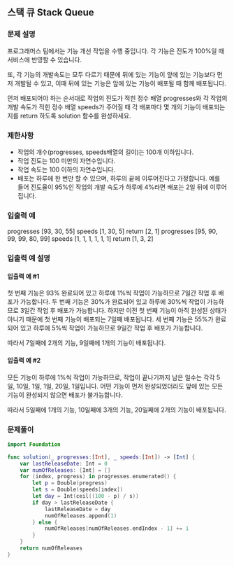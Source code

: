 ## 스택 큐 Stack Queue

### 문제 설명

프로그래머스 팀에서는 기능 개선 작업을 수행 중입니다. 
각 기능은 진도가 100%일 때 서비스에 반영할 수 있습니다.

또, 각 기능의 개발속도는 모두 다르기 때문에 
뒤에 있는 기능이 앞에 있는 기능보다 먼저 개발될 수 있고,
이때 뒤에 있는 기능은 앞에 있는 기능이 배포될 때 함께 배포됩니다.

먼저 배포되어야 하는 순서대로 작업의 진도가 적힌 정수 배열 progresses와 각 작업의 개발 속도가 적힌 정수 배열 speeds가 주어질 때 
각 배포마다 몇 개의 기능이 배포되는지를 return 하도록 solution 함수를 완성하세요.

### 제한사항

- 작업의 개수(progresses, speeds배열의 길이)는 100개 이하입니다.
- 작업 진도는 100 미만의 자연수입니다.
- 작업 속도는 100 이하의 자연수입니다.
- 배포는 하루에 한 번만 할 수 있으며, 하루의 끝에 이루어진다고 가정합니다. 예를 들어 진도율이 95%인 작업의 개발 속도가 하루에 4%라면 배포는 2일 뒤에 이루어집니다.

### 입출력 예

progresses [93, 30, 55]	speeds [1, 30, 5]	return [2, 1]
progresses [95, 90, 99, 99, 80, 99]	speeds [1, 1, 1, 1, 1, 1]	return [1, 3, 2]

### 입출력 예 설명

#### 입출력 예 #1
첫 번째 기능은 93% 완료되어 있고 하루에 1%씩 작업이 가능하므로 7일간 작업 후 배포가 가능합니다.
두 번째 기능은 30%가 완료되어 있고 하루에 30%씩 작업이 가능하므로 3일간 작업 후 배포가 가능합니다. 
하지만 이전 첫 번째 기능이 아직 완성된 상태가 아니기 때문에 첫 번째 기능이 배포되는 7일째 배포됩니다.
세 번째 기능은 55%가 완료되어 있고 하루에 5%씩 작업이 가능하므로 9일간 작업 후 배포가 가능합니다.

따라서 7일째에 2개의 기능, 9일째에 1개의 기능이 배포됩니다.

#### 입출력 예 #2
모든 기능이 하루에 1%씩 작업이 가능하므로, 
작업이 끝나기까지 남은 일수는 각각 5일, 10일, 1일, 1일, 20일, 1일입니다. 
어떤 기능이 먼저 완성되었더라도 앞에 있는 모든 기능이 완성되지 않으면 배포가 불가능합니다.

따라서 5일째에 1개의 기능, 10일째에 3개의 기능, 20일째에 2개의 기능이 배포됩니다.

### 문제풀이
~~~swift
import Foundation

func solution(_ progresses:[Int], _ speeds:[Int]) -> [Int] {
    var lastReleaseDate: Int = 0
    var numOfReleases: [Int] = []
    for (index, progress) in progresses.enumerated() {
        let p = Double(progress)
        let s = Double(speeds[index])
        let day = Int(ceil((100 - p) / s))
        if day > lastReleaseDate {
            lastReleaseDate = day
            numOfReleases.append(1)
        } else {
            numOfReleases[numOfReleases.endIndex - 1] += 1
        }
    }
    return numOfReleases
}
~~~
